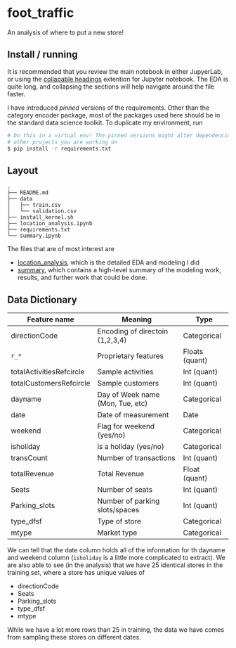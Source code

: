 # foot_traffic


An analysis of where to put a new store!

## Install / running

It is recommended that you review the main notebook in either JupyerLab, or using the [collapable headings](https://jupyter-contrib-nbextensions.readthedocs.io/en/latest/nbextensions/collapsible_headings/readme.html) extention for Jupyter notebook. The EDA is quite long, and collapsing the sections will help navigate around the file faster.

I have introduced _pinned_ versions of the requirements. Other than the category encoder package, most of the packages used here should be in the standard data science toolkit. To duplicate my environment, run

```bash
# Do this in a virtual env! The pinned versions might alter dependencies on
# other projects you are working on
$ pip install -r requirements.txt
```


## Layout

```
.
├── README.md
├── data
│   ├── train.csv
│   └── validation.csv
├── install_kernel.sh
├── location_analysis.ipynb
├── requirements.txt
└── summary.ipynb
```

The files that are of most interest are 
- [location_analysis](./location_analysis.ipynb), which is the detailed EDA and modeling I did
- [summary](./summary.ipynb), which contains a high-level summary of the modeling work, results, and further work that could be done.


## Data Dictionary

| Feature name    | Meaning                         |  Type          |
| --------------- | ------------------------------- | -------------- |
| directionCode   | Encoding of directoin (1,2,3,4) | Categorical    |
| `r_*`           | Proprietary features            | Floats (quant) |
| totalActivitiesRefcircle | Sample activities      | Int (quant)    |
| totalCustomersRefcircle | Sample customers        | Int (quant)    |
| dayname         | Day of Week name (Mon, Tue, etc) | Categorical   |
| date            | Date of measurement             | Date           |
| weekend         | Flag for weekend (yes/no)       | Categorical    |
| isholiday       | is a holiday (yes/no)           | Categorical    |
| transCount      | Number of transactions          | Int (quant)    |
| totalRevenue    | Total Revenue                   | Float (quant)  |
| Seats           | Number of seats                 | Int (quant)    |
| Parking_slots   | Number of parking slots/spaces  | Int (quant)    |
| type_dfsf       | Type of store                   | Categorical    |
| mtype           | Market type                     | Categorical    |

We can tell that the date column holds all of the information for th  dayname and weekend column (`isholiday` is a little
more complicated to extract). We are also able to see (in the analysis) that we have 25 identical stores in the training
set, where a store has unique values of 

- directionCode
- Seats
- Parking_slots
- type_dfsf
- mtype


While we have a lot more rows than 25 in training, the data we have comes from sampling these stores on different dates.
